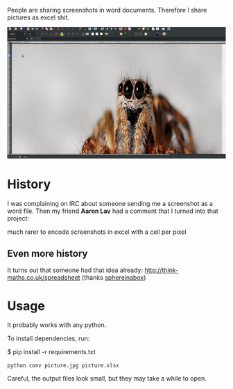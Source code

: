 People are sharing screenshots in word documents.
Therefore I share pictures as excel shit.

![demo](./demo.jpg)

# History

I was complaining on IRC about someone sending me a screenshot as a word file. 
Then my friend **Aaron Lav** had a comment that I turned into that project:

<asl2> much rarer to encode screenshots in excel with a cell per pixel

## Even more history

It turns out that someone had that idea already: http://think-maths.co.uk/spreadsheet   (thanks [sphereinabox](http://sphereinabox.wordpress.com/))

# Usage

It probably works with any python.

To install dependencies, run:

$ pip install -r requirements.txt

```
python conv picture.jpg picture.xlsx
```

Careful, the output files look small, but they may take a while to open.
